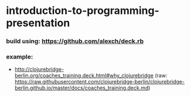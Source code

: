 # introduction-to-programming-presentation

### build using: https://github.com/alexch/deck.rb

### example:
* http://clojurebridge-berlin.org/coaches_training.deck.html#why_clojurebridge (raw: https://raw.githubusercontent.com/clojurebridge-berlin/clojurebridge-berlin.github.io/master/docs/coaches_training.deck.md)
